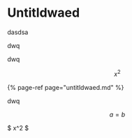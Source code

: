 # Untitldwaed

dasdsa



dwq

dwq

$$
x^2
$$

{% page-ref page="untitldwaed.md" %}

dwq



$$
a = b
$$

$ x^2 $


